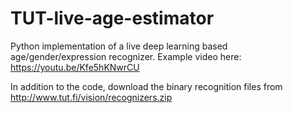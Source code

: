 # TUT-live-age-estimator
Python implementation of a live deep learning based age/gender/expression recognizer.
Example video here: https://youtu.be/Kfe5hKNwrCU

In addition to the code, download the binary recognition files from http://www.tut.fi/vision/recognizers.zip

